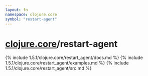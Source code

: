 ```yaml
---
layout: fn
namespace: clojure.core
symbol: "restart-agent"
---
```


# [clojure.core](../)/restart-agent

{% include 1.5.1/clojure.core/restart_agent/docs.md %}
{% include 1.5.1/clojure.core/restart_agent/examples.md %}
{% include 1.5.1/clojure.core/restart_agent/src.md %}


